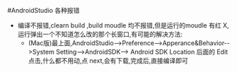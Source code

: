 #AndroidStudio 各种报错

+ 编译不报错,clearn build ,build moudle 均不报错,但是运行的moudle 有红 X,运行弹出一个不知道怎么改的那个长窗口,有可能的解决方法:
	+ (Mac版)最上面,AndroidStudio-->Preference-->Apperance&Behavior-->System Setting-->AndroidSDK--> Android SDK Location 后面的 Edit 点击,什么都不用动,点 next,会有下载,完成后,直接编译即可